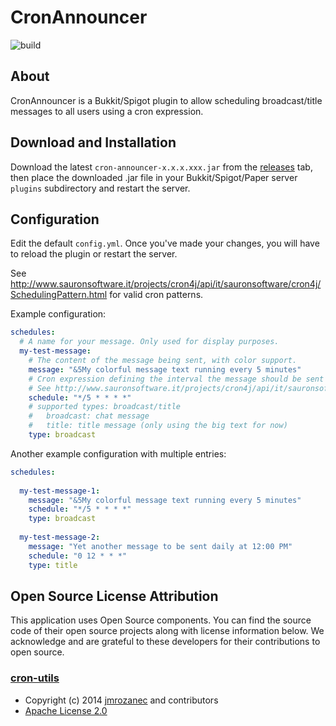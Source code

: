 # CronAnnouncer

![build](https://github.com/das-kaesebrot/CronAnnouncer/actions/workflows/gradle.yml/badge.svg?branch=main)

## About
CronAnnouncer is a Bukkit/Spigot plugin to allow scheduling broadcast/title messages to all users using a cron expression.

## Download and Installation
Download the latest `cron-announcer-x.x.x.xxx.jar` from the [releases](https://github.com/das-kaesebrot/CronAnnouncer/releases) tab, then place the downloaded .jar file in your Bukkit/Spigot/Paper server `plugins` subdirectory and restart the server.

## Configuration
Edit the default `config.yml`.
Once you've made your changes, you will have to reload the plugin or restart the server.

See http://www.sauronsoftware.it/projects/cron4j/api/it/sauronsoftware/cron4j/SchedulingPattern.html for valid cron patterns.

Example configuration:
```yaml
schedules:
  # A name for your message. Only used for display purposes.
  my-test-message:
    # The content of the message being sent, with color support.
    message: "&5My colorful message text running every 5 minutes"
    # Cron expression defining the interval the message should be sent in
    # See http://www.sauronsoftware.it/projects/cron4j/api/it/sauronsoftware/cron4j/SchedulingPattern.html for valid examples
    schedule: "*/5 * * * *"
    # supported types: broadcast/title
    #   broadcast: chat message
    #   title: title message (only using the big text for now)
    type: broadcast
```

Another example configuration with multiple entries:
```yaml
schedules:
  
  my-test-message-1:
    message: "&5My colorful message text running every 5 minutes"
    schedule: "*/5 * * * *"
    type: broadcast
  
  my-test-message-2:
    message: "Yet another message to be sent daily at 12:00 PM"
    schedule: "0 12 * * *"
    type: title
```

## Open Source License Attribution

This application uses Open Source components. You can find the source code of their open source projects along with license information below. We acknowledge and are grateful to these developers for their contributions to open source.
### [cron-utils](https://github.com/jmrozanec/cron-utils)
- Copyright (c) 2014 [jmrozanec](https://github.com/jmrozanec) and contributors
- [Apache License 2.0](https://github.com/jmrozanec/cron-utils/blob/master/LICENSE)
